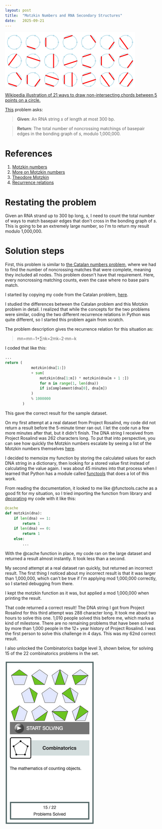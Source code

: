 ```yaml
---
layout: post
title:  "Motzkin Numbers and RNA Secondary Structures"
date:   2025-09-21
---
```


![MotzkinChords5.svg](../assets/MotzkinChords5.svg)

[Wikipedia illustration of 21 ways to draw non-intersecting chords between 5 points on a circle.](https://en.wikipedia.org/wiki/File:MotzkinChords5.svg)

[This](https://rosalind.info/problems/motz/) problem asks:

> **Given**: An RNA string _s_ of length at most 300 bp.

> **Return**: The total number of noncrossing matchings of basepair edges in the bonding graph of _s_, modulo 1,000,000.

<!--break-->

# References
1. [Motzkin numbers](https://rosalind.info/glossary/motzkin-numbers/)
2. [More on Motzkin numbers](https://en.wikipedia.org/wiki/Motzkin_number)
3. [Theodore Motzkin](https://en.wikipedia.org/wiki/Theodore_Motzkin)
4. [Recurrence relations](https://en.wikipedia.org/wiki/Recurrence_relation)

# Restating the problem
Given an RNA strand up to 300 bp long, _s_, I need to count the total number of ways to match basepair edges that don't cross in the bonding graph of _s_. This is going to be an extremely large number, so I'm to return my result modulo 1,000,000.

# Solution steps
First, this problem is similar to [the Catalan numbers problem](https://rosalind.info/problems/cat/), where we had to find the number of noncrossing matches that were complete, meaning they included all nodes. This problem doesn't have that requirement. Here, every noncrossing matching counts, even the case where no base pairs match.

I started by copying my code from the Catalan problem, [here](https://github.com/rmbryan71/rosalind/blob/main/solution-code/cat.py).

I studied the differences between the Catalan problem and this Motzkin problem in detail. I realized that while the concepts for the two problems were similar, coding the two different recurrence relations in Python was quite different, so I started this problem again from scratch.

The problem description gives the recurrence relation for this situation as:

> mn=mn−1+∑nk=2mk−2⋅mn−k

I coded that like this:
```python
...
return (
            motzkin(dna[1:])
            + sum(
                motzkin(dna[1:m]) * motzkin(dna[m + 1 :])
                for m in range(1, len(dna))
                if isComplement(dna[0], dna[m])
            )
            % 1000000
        )
```

This gave the correct result for the sample dataset.

On my first attempt at a real dataset from Project Rosalind, my code did not return a result before the 5-minute timer ran out. I let the code run a few more minutes after that, but it didn't finish. The DNA string I received from Project Rosalind was 262 characters long. To put that into perspective, you can see how quickly the Motzkin numbers escalate by seeing a list of the Motzkin numbers themselves [here](https://oeis.org/A001006/b001006.txt).

I decided to memoize my function by storing the calculated values for each DNA string in a dictionary, then looking for a stored value first instead of calculating the value again. I was about 45 minutes into that process when I learned that Python has a module called [functools](https://docs.python.org/3/library/functools.html) that does a lot of this work.

From reading the documentation, it looked to me like @functools.cache as a good fit for my situation, so I tried importing the function from library and [decorating](https://w3schools.tech/tutorial/python/python_decorators) my code with it like this:

```python
@cache
def motzkin(dna):
    if len(dna) == 1:
        return 1
    if len(dna) == 0:
        return 1
    else:
        ...
```

With the @cache function in place, my code ran on the large dataset and returned a result almost instantly. It took less than a second.

My second attempt at a real dataset ran quickly, but returned an incorrect result. The first thing I noticed about my incorrect result is that it was larger than 1,000,000, which can't be true if I'm applying mod 1,000,000 correctly, so I started debugging from there.

I kept the motzkin function as it was, but applied a mod 1,000,000 when printing the result.

That code returned a correct result! The DNA string I got from Project Rosalind for this third attempt was 288 character long. It took me about two hours to solve this one. 1,010 people solved this before me, which marks a kind of milestone. There are no remaining problems that have been solved by more than 1,000 people in the 12+ year history of Project Rosalind. I was the first person to solve this challenge in 4 days. This was my 62nd correct result.

I also unlocked the Combinatorics badge level 3, shown below, for solving 15 of the 22 combinatorics problems in the set.

![combinatorics-3.png](../assets/combinatorics-3.png)